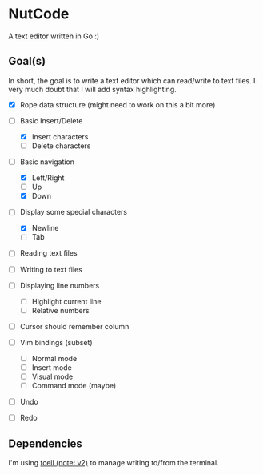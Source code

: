 # NutCode

A text editor written in Go :)

## Goal(s)

In short, the goal is to write a text editor which can read/write to text files.
I very much doubt that I will add syntax highlighting.

- [x] Rope data structure (might need to work on this a bit more)

- [ ] Basic Insert/Delete

  - [x] Insert characters
  - [ ] Delete characters

- [ ] Basic navigation

  - [x] Left/Right
  - [ ] Up
  - [x] Down

- [ ] Display some special characters

  - [x] Newline
  - [ ] Tab

- [ ] Reading text files
- [ ] Writing to text files

- [ ] Displaying line numbers

  - [ ] Highlight current line
  - [ ] Relative numbers

- [ ] Cursor should remember column

- [ ] Vim bindings (subset)

  - [ ] Normal mode
  - [ ] Insert mode
  - [ ] Visual mode
  - [ ] Command mode (maybe)

- [ ] Undo
- [ ] Redo

## Dependencies

I'm using [tcell (note: v2)](https://github.com/gdamore/tcell) to manage
writing to/from the terminal.
